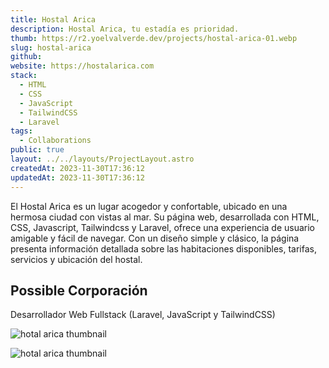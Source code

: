 ```yaml
---
title: Hostal Arica
description: Hostal Arica, tu estadía es prioridad.
thumb: https://r2.yoelvalverde.dev/projects/hostal-arica-01.webp
slug: hostal-arica
github:
website: https://hostalarica.com
stack:
  - HTML
  - CSS
  - JavaScript
  - TailwindCSS
  - Laravel
tags:
  - Collaborations
public: true
layout: ../../layouts/ProjectLayout.astro
createdAt: 2023-11-30T17:36:12
updatedAt: 2023-11-30T17:36:12
---
```


El Hostal Arica es un lugar acogedor y confortable, ubicado en una hermosa ciudad con vistas al mar. Su página web, desarrollada con HTML, CSS, Javascript, Tailwindcss y Laravel, ofrece una experiencia de usuario amigable y fácil de navegar. Con un diseño simple y clásico, la página presenta información detallada sobre las habitaciones disponibles, tarifas, servicios y ubicación del hostal.

## Possible Corporación
Desarrollador Web Fullstack (Laravel, JavaScript y TailwindCSS)

![hotal arica thumbnail](/images/projects/hostal-arica/02.png)

![hotal arica thumbnail](/images/projects/hostal-arica/03.png)
